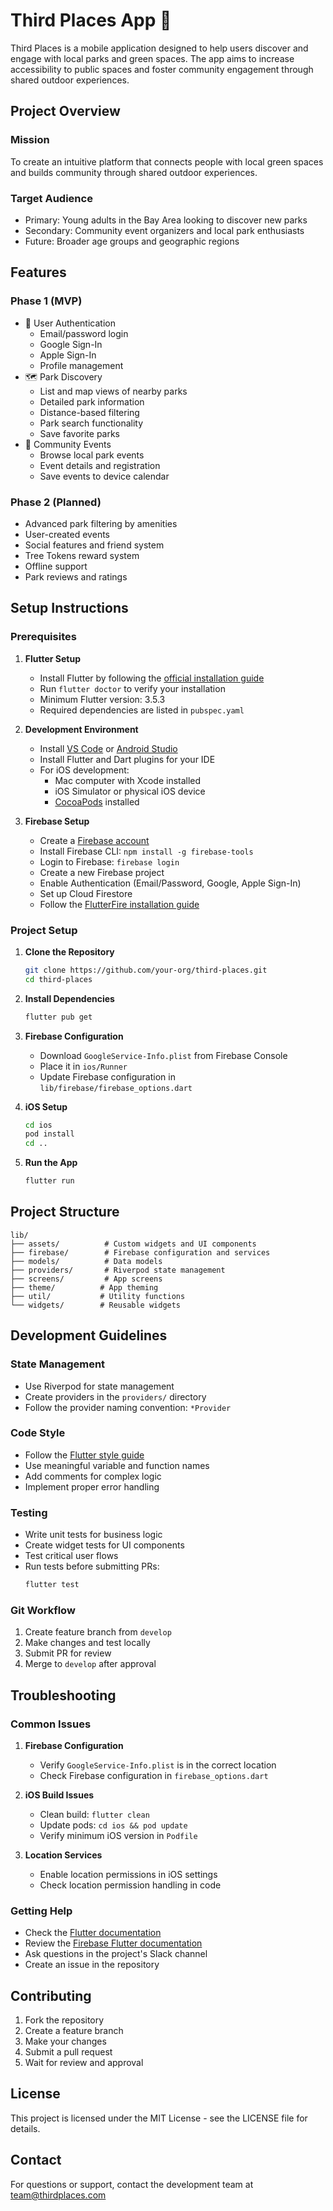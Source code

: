 # Third Places App 🌳

Third Places is a mobile application designed to help users discover and engage with local parks and green spaces. The app aims to increase accessibility to public spaces and foster community engagement through shared outdoor experiences.

## Project Overview

### Mission

To create an intuitive platform that connects people with local green spaces and builds community through shared outdoor experiences.

### Target Audience

- Primary: Young adults in the Bay Area looking to discover new parks
- Secondary: Community event organizers and local park enthusiasts
- Future: Broader age groups and geographic regions

## Features

### Phase 1 (MVP)

- 🔐 User Authentication
  - Email/password login
  - Google Sign-In
  - Apple Sign-In
  - Profile management
- 🗺️ Park Discovery
  - List and map views of nearby parks
  - Detailed park information
  - Distance-based filtering
  - Park search functionality
  - Save favorite parks
- 📅 Community Events
  - Browse local park events
  - Event details and registration
  - Save events to device calendar

### Phase 2 (Planned)

- Advanced park filtering by amenities
- User-created events
- Social features and friend system
- Tree Tokens reward system
- Offline support
- Park reviews and ratings

## Setup Instructions

### Prerequisites

1. **Flutter Setup**

   - Install Flutter by following the [official installation guide](https://docs.flutter.dev/get-started/install)
   - Run `flutter doctor` to verify your installation
   - Minimum Flutter version: 3.5.3
   - Required dependencies are listed in `pubspec.yaml`

2. **Development Environment**

   - Install [VS Code](https://code.visualstudio.com/) or [Android Studio](https://developer.android.com/studio)
   - Install Flutter and Dart plugins for your IDE
   - For iOS development:
     - Mac computer with Xcode installed
     - iOS Simulator or physical iOS device
     - [CocoaPods](https://cocoapods.org/) installed

3. **Firebase Setup**
   - Create a [Firebase account](https://firebase.google.com/)
   - Install Firebase CLI: `npm install -g firebase-tools`
   - Login to Firebase: `firebase login`
   - Create a new Firebase project
   - Enable Authentication (Email/Password, Google, Apple Sign-In)
   - Set up Cloud Firestore
   - Follow the [FlutterFire installation guide](https://firebase.flutter.dev/docs/overview/)

### Project Setup

1. **Clone the Repository**

   ```bash
   git clone https://github.com/your-org/third-places.git
   cd third-places
   ```

2. **Install Dependencies**

   ```bash
   flutter pub get
   ```

3. **Firebase Configuration**

   - Download `GoogleService-Info.plist` from Firebase Console
   - Place it in `ios/Runner`
   - Update Firebase configuration in `lib/firebase/firebase_options.dart`

4. **iOS Setup**

   ```bash
   cd ios
   pod install
   cd ..
   ```

5. **Run the App**
   ```bash
   flutter run
   ```

## Project Structure

```
lib/
├── assets/          # Custom widgets and UI components
├── firebase/        # Firebase configuration and services
├── models/          # Data models
├── providers/       # Riverpod state management
├── screens/         # App screens
├── theme/          # App theming
├── util/           # Utility functions
└── widgets/        # Reusable widgets
```

## Development Guidelines

### State Management

- Use Riverpod for state management
- Create providers in the `providers/` directory
- Follow the provider naming convention: `*Provider`

### Code Style

- Follow the [Flutter style guide](https://github.com/flutter/flutter/wiki/Style-guide-for-Flutter-repo)
- Use meaningful variable and function names
- Add comments for complex logic
- Implement proper error handling

### Testing

- Write unit tests for business logic
- Create widget tests for UI components
- Test critical user flows
- Run tests before submitting PRs:
  ```bash
  flutter test
  ```

### Git Workflow

1. Create feature branch from `develop`
2. Make changes and test locally
3. Submit PR for review
4. Merge to `develop` after approval

## Troubleshooting

### Common Issues

1. **Firebase Configuration**

   - Verify `GoogleService-Info.plist` is in the correct location
   - Check Firebase configuration in `firebase_options.dart`

2. **iOS Build Issues**

   - Clean build: `flutter clean`
   - Update pods: `cd ios && pod update`
   - Verify minimum iOS version in `Podfile`

3. **Location Services**
   - Enable location permissions in iOS settings
   - Check location permission handling in code

### Getting Help

- Check the [Flutter documentation](https://docs.flutter.dev/)
- Review the [Firebase Flutter documentation](https://firebase.flutter.dev/docs/overview/)
- Ask questions in the project's Slack channel
- Create an issue in the repository

## Contributing

1. Fork the repository
2. Create a feature branch
3. Make your changes
4. Submit a pull request
5. Wait for review and approval

## License

This project is licensed under the MIT License - see the LICENSE file for details.

## Contact

For questions or support, contact the development team at [team@thirdplaces.com](mailto:team@thirdplaces.com)
